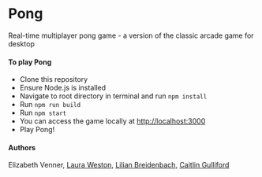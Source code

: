 # Pong
Real-time multiplayer pong game - a version of the classic arcade game for desktop

#### To play Pong
- Clone this repository
- Ensure Node.js is installed
- Navigate to root directory in terminal and run ```npm install```
- Run ```npm run build```
- Run ```npm start```
- You can access the game locally at [http://localhost:3000](http://localhost:3000)
- Play Pong!
#### Authors
Elizabeth Venner, [Laura Weston](https://github.com/lauraweston), [Lilian Breidenbach](https://github.com/lilian2112), [Caitlin Gulliford](https://github.com/cgul)
